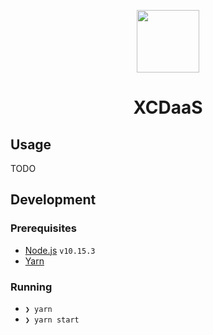 <div align="center">
  <p>
    <img src="https://user-images.githubusercontent.com/11808903/64343382-c1abbd00-cfec-11e9-889e-ed9fc3b2d909.png" width="100"/>
  </p>

  <h1>XCDaaS</h1>
</div>

## Usage

TODO

## Development

### Prerequisites

- [Node.js](https://nodejs.org/en) `v10.15.3`
- [Yarn](https://yarnpkg.com/en/)

### Running

- `❯ yarn`
- `❯ yarn start`
